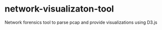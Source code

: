 network-visualizaton-tool
======================

Network forensics tool to parse pcap and provide visualizations using D3.js
